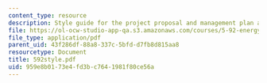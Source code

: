 ```yaml
---
content_type: resource
description: Style guide for the project proposal and management plan assignment.
file: https://ol-ocw-studio-app-qa.s3.amazonaws.com/courses/5-92-energy-environment-and-society-spring-2007/959e8b0173e4fd3bc7641981f80ce56a_592style.pdf
file_type: application/pdf
parent_uid: 43f286df-88a8-337c-5bfd-d7fb8d815aa8
resourcetype: Document
title: 592style.pdf
uid: 959e8b01-73e4-fd3b-c764-1981f80ce56a
---
```

